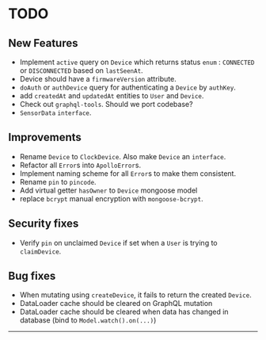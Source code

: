 # TODO

## New Features

- Implement `active` query on `Device` which returns status `enum` : `CONNECTED` or `DISCONNECTED` based on `lastSeenAt`.
- Device should have a `firmwareVersion` attribute.
- `doAuth` or `authDevice` query for authenticating a `Device` by `authKey`.
- add `createdAt` and `updatedAt` entities to `User` and `Device`.
- Check out `graphql-tools`. Should we port codebase?
- `SensorData` `interface`.

## Improvements

- Rename `Device` to `ClockDevice`. Also make `Device` an `interface`.
- Refactor all `Error`s into `ApolloError`s.
- Implement naming scheme for all `Error`s to make them consistent.
- Rename `pin` to `pincode`.
- Add virtual getter `hasOwner` to `Device` mongoose model
- replace `bcrypt` manual encryption with `mongoose-bcrypt`.

## Security fixes

- Verify `pin` on unclaimed `Device` if set when a `User` is trying to `claimDevice`.

## Bug fixes

- When mutating using `createDevice`, it fails to return the created `Device`.
- DataLoader cache should be cleared on GraphQL mutation
- DataLoader cache should be cleared when data has changed in database (bind to `Model.watch().on(...)`)

---
